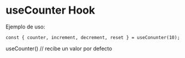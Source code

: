 # useCounter Hook

Ejemplo de uso:
```
const { counter, increment, decrement, reset } = useConunter(10);
```

useCounter() // recibe un valor por defecto 